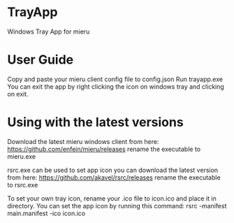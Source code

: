 # TrayApp
Windows Tray App for mieru

# User Guide
Copy and paste your mieru client config file to config.json
Run trayapp.exe
You can exit the app by right clicking the icon on windows tray and clicking on exit.

# Using with the latest versions
Download the latest mieru windows client from here:
https://github.com/enfein/mieru/releases
rename the executable to mieru.exe

rsrc.exe can be used to set app icon you can download the latest version from here:
https://github.com/akavel/rsrc/releases
rename the executable to rsrc.exe

To set your own tray icon, rename your .ico file to icon.ico and place it in directory.
You can set the app icon by running this command:
rsrc -manifest main.manifest -ico icon.ico
